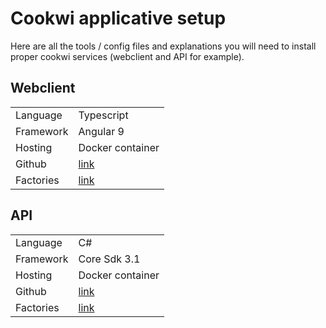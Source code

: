 # Cookwi applicative setup

Here are all the tools / config files and explanations you will need to install proper cookwi services (webclient and API for example).

## Webclient

|||
|-----------|------------------|
| Language  | Typescript                                         |
| Framework | Angular 9                                          |
| Hosting   | Docker container                                   |
| Github    | [link](https://github.com/c00kw1/cookwi-webclient) |
| Factories | [link](https://jenkins.cookwi.com/view/Webclient/) |

## API

|||
|-----------|------------------|
| Language  | C#                                           |
| Framework | Core Sdk 3.1                                 |
| Hosting   | Docker container                             |
| Github    | [link](https://github.com/c00kw1/cookwi-api) |
| Factories | [link](https://jenkins.cookwi.com/view/API/) |